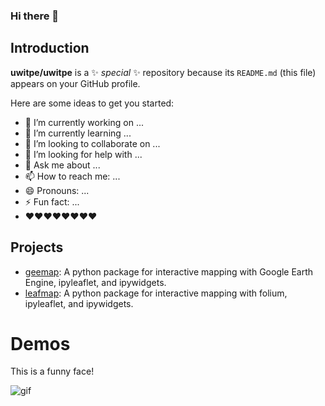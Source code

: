 ### Hi there 👋

## Introduction

**uwitpe/uwitpe** is a ✨ _special_ ✨ repository because its `README.md` (this file) appears on your GitHub profile.

Here are some ideas to get you started:

- 🔭 I’m currently working on ...
- 🌱 I’m currently learning ...
- 👯 I’m looking to collaborate on ...
- 🤔 I’m looking for help with ...
- 💬 Ask me about ...
- 📫 How to reach me: ...
- 😄 Pronouns: ...
- ⚡ Fun fact: ...
- ❤️❤️❤️❤️❤️❤️❤️❤️

## Projects
- [geemap](https://geemap.org/): A python package for interactive mapping with Google Earth Engine, ipyleaflet, and ipywidgets.
- [leafmap](https://leafmap.org/): A python package for interactive mapping with folium, ipyleaflet, and ipywidgets. 


# Demos

This is a funny face!

![gif](https://i.gifer.com/embedded/download/4j.gif)